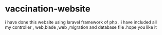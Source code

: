 # vaccination-website
i have done this website using laravel framework of php . i have included all my controller , web,blade ,web ,migration and database file .hope you like it
